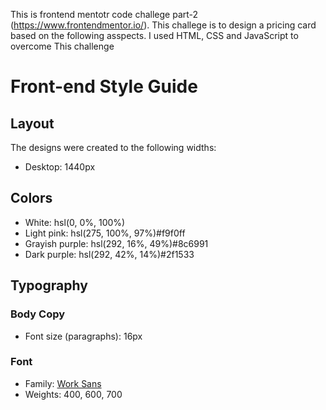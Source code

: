 This is frontend mentotr code challege part-2 (https://www.frontendmentor.io/). This challege is to design a pricing card based on the following asspects.
I used HTML, CSS and JavaScript to overcome This challenge

# Front-end Style Guide

## Layout

The designs were created to the following widths:


- Desktop: 1440px

## Colors

- White: hsl(0, 0%, 100%)
- Light pink: hsl(275, 100%, 97%)#f9f0ff
- Grayish purple: hsl(292, 16%, 49%)#8c6991
- Dark purple: hsl(292, 42%, 14%)#2f1533

## Typography

### Body Copy

- Font size (paragraphs): 16px

### Font

- Family: [Work Sans](https://fonts.google.com/specimen/Work+Sans)
- Weights: 400, 600, 700
